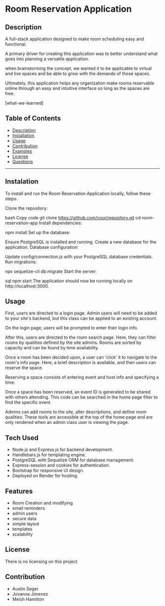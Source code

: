 # Room Reservation Application

## Description

A full-stack application designed to make room scheduling easy and functional.

A primary driver for creating this application was to better understand what goes into planning a versatile application.

when brainstorming the concept, we wanted it to be applicable to virtual and live spaces and be able to grow with the demands of those spaces.

Ultimately, this application helps any organization make rooms reservable online through an easy and intuitive interface so long as the spaces are free.

[what-we-learned]

## Table of Contents
- [Description](#description) 
- [Installation](#installation)
- [Usage](#usage)
- [Contribution](#contribution)
- [Examples](#examples)
- [License](#license)
- [Questions](#questions)

---

## Instalation

To install and run the Room Reservation Application locally, follow these steps:

Clone the repository:

bash
Copy code
git clone https://github.com/your/repository.git
cd room-reservation-app
Install dependencies:

npm install
Set up the database:

Ensure PostgreSQL is installed and running.
Create a new database for the application.
Database configuration:

Update config/connection.js with your PostgreSQL database credentials.
Run migrations:

npx sequelize-cli db:migrate
Start the server:

sql
npm start
The application should now be running locally on http://localhost:3000.

## Usage

First, users are directed to a login page. Admin users will need to be added to your site's backend, but this class can be applied to an existing account.

On the login page, users will be prompted to enter their login info.

After this, users are directed to the room search page. Here, they can filter rooms by qualities defined by the site admins. Rooms are sorted by capacity and can be found by time availability.

Once a room has been decided upon, a user can 'click' it to navigate to the room's info page. Here, a brief description is available, and then users can reserve the space.

Reserving a space consists of entering event and host info and specifying a time.

Once a space has been reserved, an event ID is generated to be shared with others attending. This code can be searched in the home page filter to find the specific event.

Admins can add rooms to the site, alter descriptions, and define room qualities. These tools are accessible at the top of the home page and are only rendered when an admin class user is viewing the page.

## Tech Used

- Node.js and Express.js for backend development.
- Handlebars.js for templating engine.
- PostgreSQL with Sequelize ORM for database management.
- Express-session and cookies for authentication.
- Bootstrap for responsive UI design.
- Deployed on Render for hosting.


## Features

- Room Creation and modifying
- email reminders
- admin users
- secure data
- simple layout
- templates
- scalability

## License

There is no licensing on this project

## Contribution

- Austin Seger
- Jovanna Jimenez
- Meish Hamilton
